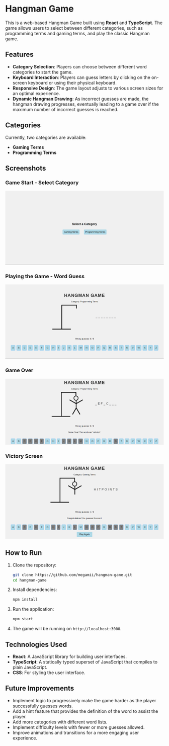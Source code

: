 # Hangman Game

This is a web-based Hangman Game built using **React** and **TypeScript**. The game allows users to select between different categories, such as programming terms and gaming terms, and play the classic Hangman game.

## Features

- **Category Selection**: Players can choose between different word categories to start the game.
- **Keyboard Interaction**: Players can guess letters by clicking on the on-screen keyboard or using their physical keyboard.
- **Responsive Design**: The game layout adjusts to various screen sizes for an optimal experience.
- **Dynamic Hangman Drawing**: As incorrect guesses are made, the hangman drawing progresses, eventually leading to a game over if the maximum number of incorrect guesses is reached.

## Categories
Currently, two categories are available:
- **Gaming Terms**
- **Programming Terms**

## Screenshots

### Game Start - Select Category
![Select Category](screenshots/1.png)

### Playing the Game - Word Guess
![Word Guess](screenshots/2.png)

### Game Over
![Game Over](screenshots/3.png)

### Victory Screen
![Victory](screenshots/4.png)

## How to Run

1. Clone the repository:
   ```bash
   git clone https://github.com/megamii/hangman-game.git
   cd hangman-game
    ```
2. Install dependencies:
    ```bash
    npm install
    ```
3. Run the application:
    ```bash
    npm start
    ```
4. The game will be running on `http://localhost:3000`.

## Technologies Used
- **React**: A JavaScript library for building user interfaces.
- **TypeScript**: A statically typed superset of JavaScript that compiles to plain JavaScript.
- **CSS**: For styling the user interface.

## Future Improvements
- Implement logic to progressively make the game harder as the player successfully guesses words.
- Add a hint feature that provides the definition of the word to assist the player.
- Add more categories with different word lists.
- Implement difficulty levels with fewer or more guesses allowed.
- Improve animations and transitions for a more engaging user experience.